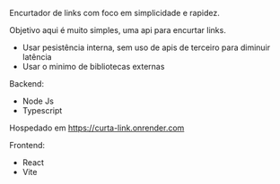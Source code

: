 Encurtador de links com foco em simplicidade e rapidez.

Objetivo aqui é muito simples, uma api para encurtar links.

- Usar pesistência interna, sem uso de apis de terceiro para diminuir latência
- Usar o minimo de bibliotecas externas

Backend: 
- Node Js
- Typescript

Hospedado em https://curta-link.onrender.com

Frontend: 
- React
- Vite
